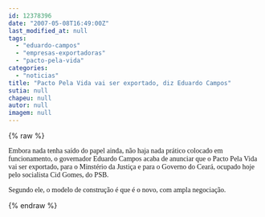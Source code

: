 ```yaml
---
id: 12378396
date: "2007-05-08T16:49:00Z"
last_modified_at: null
tags:
  - "eduardo-campos"
  - "empresas-exportadoras"
  - "pacto-pela-vida"
categories:
  - "noticias"
title: "Pacto Pela Vida vai ser exportado, diz Eduardo Campos"
sutia: null
chapeu: null
autor: null
imagem: null
---
```

{% raw %}
<p><p><font face=\"Verdana\">Embora nada tenha sa&iacute;do do papel ainda, n&atilde;o haja nada pr&aacute;tico colocado em funcionamento, o governador Eduardo Campos acaba de anunciar que o Pacto Pela Vida vai ser exportado, para o Minst&eacute;rio da Justi&ccedil;a e para o Governo do Cear&aacute;, ocupado hoje pelo socialista Cid Gomes, do PSB.</font></p></p>
<p><p><font face=\"Verdana\">Segundo ele, o modelo de constru&ccedil;&atilde;o &eacute; que &eacute; o novo, com ampla negocia&ccedil;&atilde;o.</font></p> </p>
{% endraw %}